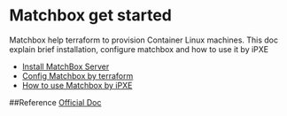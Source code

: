 # Matchbox get started
Matchbox help terraform to provision Container Linux machines.
This doc explain brief installation, configure matchbox and how to use it by iPXE

- [Install MatchBox Server](./install.md)
- [Config Matchbox by terraform](./config_matchbox_by_terraform.md)
- [How to use Matchbox by iPXE](./how_to_use_matchbox_by_iPXE.md)


##Reference
[Official Doc](https://coreos.com/matchbox/docs/latest)
